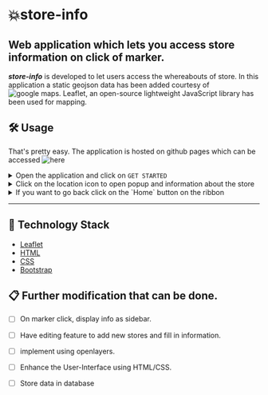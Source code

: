 # 💥store-info
## Web application which lets you access store information on click of marker.
***store-info*** is developed to let users access the whereabouts of store. In this application a static geojson data has been added courtesy of ![google maps](https://developers.google.com/maps/solutions/store-locator/simple-store-locator).  Leaflet, an open-source lightweight JavaScript library has been used for mapping. 
## 🛠️ Usage

That's pretty easy. The application is hosted on github pages which can be accessed ![here](https://github.com/amanbagrecha/store-info/)

<details><summary>Open the application and click on <code>GET STARTED</code></summary>
![img](https://github.com/amanbagrecha/store-info/blob/main/src/home.png)
</details>

<details><summary>Click on the location icon to open popup and information about the store</summary>
![img](https://github.com/amanbagrecha/store-info/blob/main/src/map_locator.gif)
</details>

<details><summary>If you want to go back click on the `Home` button on the ribbon</summary>
![img](https://github.com/amanbagrecha/store-info/blob/main/src/back_home.png)
</details>

[comment]: <> (index.html is the home page, map.html is the second page. )

[comment]: <> (In assets, leaflet.js and map.css are file which should be altered for mapping changes. )

---

## 🏁 Technology Stack

* [Leaflet](https://github.com/Leaflet/Leaflet)
* [HTML](https://www.w3.org/TR/html52/)
* [CSS](https://developer.mozilla.org/en-US/docs/Web/CSS)
* [Bootstrap](https://getbootstrap.com/)

## 📋 Further modification that can be done.
- [ ] On marker click, display info as sidebar.
- [ ] Have editing feature to add new stores and fill in information.
- [ ] implement using openlayers.
- [ ] Enhance the User-Interface using HTML/CSS.
- [ ] Store data in database

